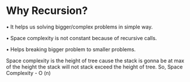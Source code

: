 # Why Recursion?

• It helps us solving bigger/complex problems in simple way.

• Space complexity is not constant because of recursive calls.

• Helps breaking bigger problem to smaller problems.


Space complexity is the height of tree cause the stack is gonna be at max of the height the stack will not stack exceed the height of tree.
So, Space Complexity - O (n)
